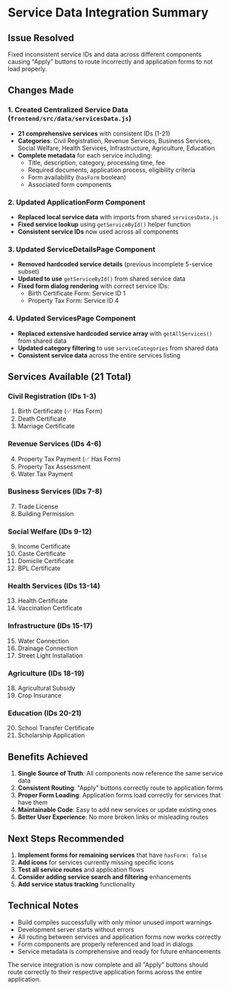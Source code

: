 # Service Data Integration Summary

## Issue Resolved
Fixed inconsistent service IDs and data across different components causing "Apply" buttons to route incorrectly and application forms to not load properly.

## Changes Made

### 1. Created Centralized Service Data (`frontend/src/data/servicesData.js`)
- **21 comprehensive services** with consistent IDs (1-21)
- **Categories**: Civil Registration, Revenue Services, Business Services, Social Welfare, Health Services, Infrastructure, Agriculture, Education
- **Complete metadata** for each service including:
  - Title, description, category, processing time, fee
  - Required documents, application process, eligibility criteria
  - Form availability (`hasForm` boolean)
  - Associated form components

### 2. Updated ApplicationForm Component
- **Replaced local service data** with imports from shared `servicesData.js`
- **Fixed service lookup** using `getServiceById()` helper function
- **Consistent service IDs** now used across all components

### 3. Updated ServiceDetailsPage Component
- **Removed hardcoded service details** (previous incomplete 5-service subset)
- **Updated to use** `getServiceById()` from shared service data
- **Fixed form dialog rendering** with correct service IDs:
  - Birth Certificate Form: Service ID 1
  - Property Tax Form: Service ID 4

### 4. Updated ServicesPage Component
- **Replaced extensive hardcoded service array** with `getAllServices()` from shared data
- **Updated category filtering** to use `serviceCategories` from shared data
- **Consistent service data** across the entire services listing

## Services Available (21 Total)

### Civil Registration (IDs 1-3)
1. Birth Certificate (✅ Has Form)
2. Death Certificate
3. Marriage Certificate

### Revenue Services (IDs 4-6)  
4. Property Tax Payment (✅ Has Form)
5. Property Tax Assessment
6. Water Tax Payment

### Business Services (IDs 7-8)
7. Trade License
8. Building Permission

### Social Welfare (IDs 9-12)
9. Income Certificate
10. Caste Certificate
11. Domicile Certificate
12. BPL Certificate

### Health Services (IDs 13-14)
13. Health Certificate
14. Vaccination Certificate

### Infrastructure (IDs 15-17)
15. Water Connection
16. Drainage Connection
17. Street Light Installation

### Agriculture (IDs 18-19)
18. Agricultural Subsidy
19. Crop Insurance

### Education (IDs 20-21)
20. School Transfer Certificate
21. Scholarship Application

## Benefits Achieved

1. **Single Source of Truth**: All components now reference the same service data
2. **Consistent Routing**: "Apply" buttons correctly route to application forms
3. **Proper Form Loading**: Application forms load correctly for services that have them
4. **Maintainable Code**: Easy to add new services or update existing ones
5. **Better User Experience**: No more broken links or misleading routes

## Next Steps Recommended

1. **Implement forms for remaining services** that have `hasForm: false`
2. **Add icons** for services currently missing specific icons
3. **Test all service routes** and application flows
4. **Consider adding service search and filtering** enhancements
5. **Add service status tracking** functionality

## Technical Notes

- Build compiles successfully with only minor unused import warnings
- Development server starts without errors
- All routing between services and application forms now works correctly
- Form components are properly referenced and load in dialogs
- Service metadata is comprehensive and ready for future enhancements

The service integration is now complete and all "Apply" buttons should route correctly to their respective application forms across the entire application.
